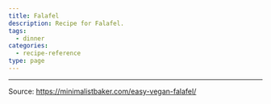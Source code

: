 ```yaml
---
title: Falafel
description: Recipe for Falafel.
tags:
  - dinner
categories:
  - recipe-reference
type: page
---
```


---

Source: <https://minimalistbaker.com/easy-vegan-falafel/>